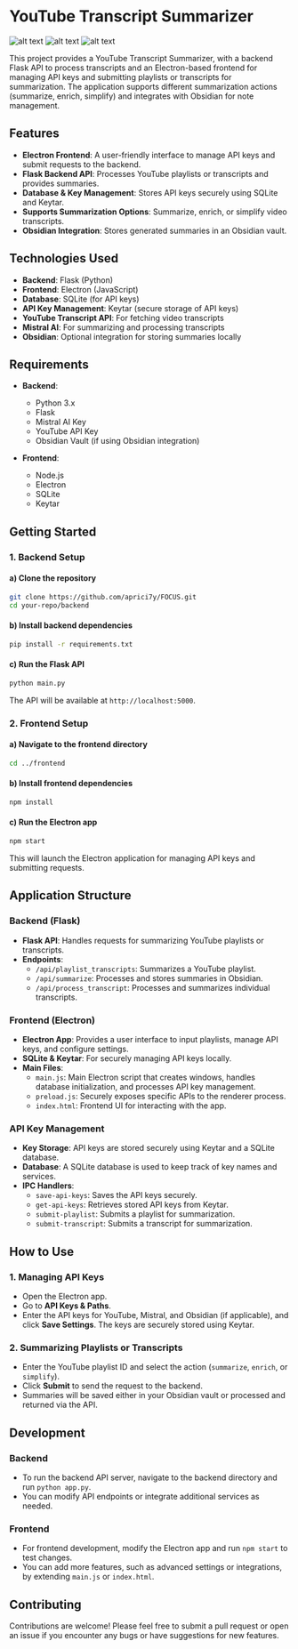 # YouTube Transcript Summarizer

![alt text](backend/images/image-1.png)
![alt text](backend/images/image.png)
![alt text](backend/images/image-2.png)

This project provides a YouTube Transcript Summarizer, with a backend Flask API to process transcripts and an Electron-based frontend for managing API keys and submitting playlists or transcripts for summarization. The application supports different summarization actions (summarize, enrich, simplify) and integrates with Obsidian for note management.

## Features

- **Electron Frontend**: A user-friendly interface to manage API keys and submit requests to the backend.
- **Flask Backend API**: Processes YouTube playlists or transcripts and provides summaries.
- **Database & Key Management**: Stores API keys securely using SQLite and Keytar.
- **Supports Summarization Options**: Summarize, enrich, or simplify video transcripts.
- **Obsidian Integration**: Stores generated summaries in an Obsidian vault.

## Technologies Used

- **Backend**: Flask (Python)
- **Frontend**: Electron (JavaScript)
- **Database**: SQLite (for API keys)
- **API Key Management**: Keytar (secure storage of API keys)
- **YouTube Transcript API**: For fetching video transcripts
- **Mistral AI**: For summarizing and processing transcripts
- **Obsidian**: Optional integration for storing summaries locally

## Requirements

- **Backend**:

  - Python 3.x
  - Flask
  - Mistral AI Key
  - YouTube API Key
  - Obsidian Vault (if using Obsidian integration)

- **Frontend**:
  - Node.js
  - Electron
  - SQLite
  - Keytar

## Getting Started

### 1. Backend Setup

#### a) Clone the repository

```bash
git clone https://github.com/aprici7y/FOCUS.git
cd your-repo/backend
```

#### b) Install backend dependencies

```bash
pip install -r requirements.txt
```

#### c) Run the Flask API

```bash
python main.py
```

The API will be available at `http://localhost:5000`.

### 2. Frontend Setup

#### a) Navigate to the frontend directory

```bash
cd ../frontend
```

#### b) Install frontend dependencies

```bash
npm install
```

#### c) Run the Electron app

```bash
npm start
```

This will launch the Electron application for managing API keys and submitting requests.

## Application Structure

### Backend (Flask)

- **Flask API**: Handles requests for summarizing YouTube playlists or transcripts.
- **Endpoints**:
  - `/api/playlist_transcripts`: Summarizes a YouTube playlist.
  - `/api/summarize`: Processes and stores summaries in Obsidian.
  - `/api/process_transcript`: Processes and summarizes individual transcripts.

### Frontend (Electron)

- **Electron App**: Provides a user interface to input playlists, manage API keys, and configure settings.
- **SQLite & Keytar**: For securely managing API keys locally.
- **Main Files**:
  - `main.js`: Main Electron script that creates windows, handles database initialization, and processes API key management.
  - `preload.js`: Securely exposes specific APIs to the renderer process.
  - `index.html`: Frontend UI for interacting with the app.

### API Key Management

- **Key Storage**: API keys are stored securely using Keytar and a SQLite database.
- **Database**: A SQLite database is used to keep track of key names and services.
- **IPC Handlers**:
  - `save-api-keys`: Saves the API keys securely.
  - `get-api-keys`: Retrieves stored API keys from Keytar.
  - `submit-playlist`: Submits a playlist for summarization.
  - `submit-transcript`: Submits a transcript for summarization.

## How to Use

### 1. Managing API Keys

- Open the Electron app.
- Go to **API Keys & Paths**.
- Enter the API keys for YouTube, Mistral, and Obsidian (if applicable), and click **Save Settings**. The keys are securely stored using Keytar.

### 2. Summarizing Playlists or Transcripts

- Enter the YouTube playlist ID and select the action (`summarize`, `enrich`, or `simplify`).
- Click **Submit** to send the request to the backend.
- Summaries will be saved either in your Obsidian vault or processed and returned via the API.

## Development

### Backend

- To run the backend API server, navigate to the backend directory and run `python app.py`.
- You can modify API endpoints or integrate additional services as needed.

### Frontend

- For frontend development, modify the Electron app and run `npm start` to test changes.
- You can add more features, such as advanced settings or integrations, by extending `main.js` or `index.html`.

## Contributing

Contributions are welcome! Please feel free to submit a pull request or open an issue if you encounter any bugs or have suggestions for new features.
